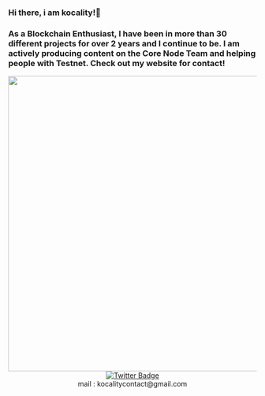 ### Hi there, i am kocality!👋
 <a></a>
### As a Blockchain Enthusiast, I have been in more than 30 different projects for over 2 years and I continue to be. I am actively producing content on the Core Node Team and helping people with Testnet. Check out my website for contact! 
 
<div id="header" align="center">
  <img src="https://64.media.tumblr.com/26b671fb5af5f7d42c67be1bbfff122a/14285fd47a7da8d8-7b/s500x750/898aebe40baea8d256a8a15e80907eb8e12e1609.gif" width="600"/>


<div id="badges">
  <a href="https://twitter.com/kkocality">
    <img src="https://img.shields.io/badge/Twitter-blue?style=for-the-badge&logo=twitter&logoColor=white" alt="Twitter Badge"/>
  </a>
</div>

</div>  
<div align="center">  
mail : kocalitycontact@gmail.com
 

